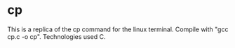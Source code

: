 # cp
This is a replica of the cp command for the linux terminal.
Compile with "gcc cp.c -o cp".
Technologies used C.
